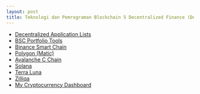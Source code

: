 ```yaml
---
layout: post
title: Teknologi dan Pemrograman Blockchain 5 Decentralized Finance (DeFi) Literacy
---
```

<ul>
  <li><a href="https://dappradar.com/">Decentralized Application Lists</a></li>
  <li><a href="https://0fajarpurnama0.github.io/cryptocurrency/2021/04/21/bsc-yield-farming-portfolio-tools-early-2021.html">BSC Portfolio Tools</a></li>
  <li><a href="https://0fajarpurnama0.github.io/cryptocurrency/2021/05/16/bsc-user-friendly.html">Binance Smart Chain</a></li>
  <li><a href="https://0fajarpurnama0.github.io/cryptocurrency/2021/05/17/matic-user-friendly.html">Polygon (Matic)</a></li>
  <li><a href="https://0fajarpurnama0.github.io/cryptocurrency/2021/05/15/avax-cchain-user-friendly.html">Avalanche C Chain</a></li>
  <li><a href="https://0fajarpurnama0.github.io/cryptocurrency/2021/05/18/sol-user-friendly.html">Solana</a></li>
  <li><a href="https://0fajarpurnama0.github.io/cryptocurrency/2021/05/19/luna-user-friendly.html">Terra Luna</a></li>
  <li><a href="https://0fajarpurnama0.github.io/cryptocurrency/2021/05/20/zilliqa-user-friendly.html">Zilliqa</a></li>
  <li><a href="https://0fajarpurnama0.github.io/tools/2022/09/30/cryptocurrency-dashboard.html">My Cryptocurrency Dashboard</a></li>
</ul>
